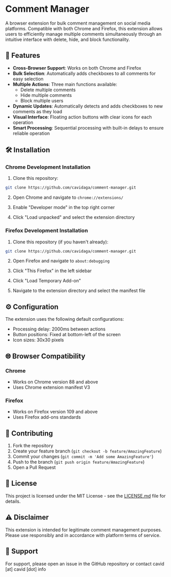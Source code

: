 # Comment Manager

A browser extension for bulk comment management on social media platforms. Compatible with both Chrome and Firefox, this extension allows users to efficiently manage multiple comments simultaneously through an intuitive interface with delete, hide, and block functionality.

## 🌟 Features

- **Cross-Browser Support**: Works on both Chrome and Firefox
- **Bulk Selection**: Automatically adds checkboxes to all comments for easy selection
- **Multiple Actions**: Three main functions available:
  - Delete multiple comments
  - Hide multiple comments
  - Block multiple users
- **Dynamic Updates**: Automatically detects and adds checkboxes to new comments as they load
- **Visual Interface**: Floating action buttons with clear icons for each operation
- **Smart Processing**: Sequential processing with built-in delays to ensure reliable operation

## 🛠️ Installation

### Chrome Development Installation

1. Clone this repository:
```bash
git clone https://github.com/cavidaga/comment-manager.git
```

2. Open Chrome and navigate to `chrome://extensions/`

3. Enable "Developer mode" in the top right corner

4. Click "Load unpacked" and select the extension directory

### Firefox Development Installation

1. Clone this repository (if you haven't already):
```bash
git clone https://github.com/cavidaga/comment-manager.git
```

2. Open Firefox and navigate to `about:debugging`

3. Click "This Firefox" in the left sidebar

4. Click "Load Temporary Add-on"

5. Navigate to the extension directory and select the manifest file

## ⚙️ Configuration

The extension uses the following default configurations:
- Processing delay: 2000ms between actions
- Button positions: Fixed at bottom-left of the screen
- Icon sizes: 30x30 pixels

## 🌐 Browser Compatibility

### Chrome
- Works on Chrome version 88 and above
- Uses Chrome extension manifest V3

### Firefox
- Works on Firefox version 109 and above
- Uses Firefox add-ons standards

## 🤝 Contributing

1. Fork the repository
2. Create your feature branch (`git checkout -b feature/AmazingFeature`)
3. Commit your changes (`git commit -m 'Add some AmazingFeature'`)
4. Push to the branch (`git push origin feature/AmazingFeature`)
5. Open a Pull Request

## 📝 License

This project is licensed under the MIT License - see the [LICENSE.md](LICENSE.md) file for details.

## ⚠️ Disclaimer

This extension is intended for legitimate comment management purposes. Please use responsibly and in accordance with platform terms of service.

## 📧 Support

For support, please open an issue in the GitHub repository or contact cavid [at] cavid [dot] info
